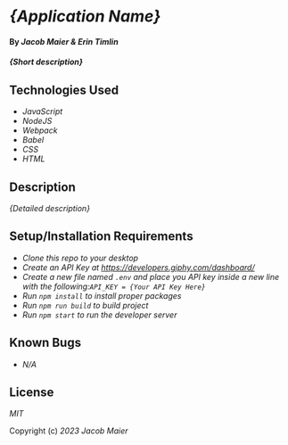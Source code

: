# _{Application Name}_

#### By _Jacob Maier & Erin Timlin_

#### _{Short description}_

## Technologies Used

* _JavaScript_
* _NodeJS_
* _Webpack_
* _Babel_
* _CSS_
* _HTML_

## Description

_{Detailed description}_

## Setup/Installation Requirements

* _Clone this repo to your desktop_
* _Create an API Key at https://developers.giphy.com/dashboard/_
* _Create a new file named `.env` and place you API key inside a new line with the following:`API_KEY = {Your API Key Here}`_
* _Run `npm install` to install proper packages_
* _Run `npm run build` to build project_
* _Run `npm start` to run the developer server_


## Known Bugs

* _N/A_

## License

_MIT_

Copyright (c) _2023_ _Jacob Maier_